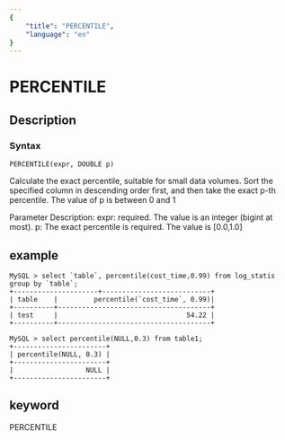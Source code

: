 ```yaml
---
{
    "title": "PERCENTILE",
    "language": "en"
}
---
```


<!-- 
Licensed to the Apache Software Foundation (ASF) under one
or more contributor license agreements.  See the NOTICE file
distributed with this work for additional information
regarding copyright ownership.  The ASF licenses this file
to you under the Apache License, Version 2.0 (the
"License"); you may not use this file except in compliance
with the License.  You may obtain a copy of the License at

  http://www.apache.org/licenses/LICENSE-2.0

Unless required by applicable law or agreed to in writing,
software distributed under the License is distributed on an
"AS IS" BASIS, WITHOUT WARRANTIES OR CONDITIONS OF ANY
KIND, either express or implied.  See the License for the
specific language governing permissions and limitations
under the License.
-->

# PERCENTILE
## Description
### Syntax

`PERCENTILE(expr, DOUBLE p)`

Calculate the exact percentile, suitable for small data volumes. Sort the specified column in descending order first, and then take the exact p-th percentile. The value of p is between 0 and 1

Parameter Description:
expr: required. The value is an integer (bigint at most).
p: The exact percentile is required. The value is [0.0,1.0]

## example
```
MySQL > select `table`, percentile(cost_time,0.99) from log_statis group by `table`;
+---------------------+---------------------------+
| table    |         percentile(`cost_time`, 0.99)|
+----------+--------------------------------------+
| test     |                                54.22 |
+----------+--------------------------------------+

MySQL > select percentile(NULL,0.3) from table1;
+-----------------------+
| percentile(NULL, 0.3) |
+-----------------------+
|                  NULL |
+-----------------------+

```

## keyword
PERCENTILE
